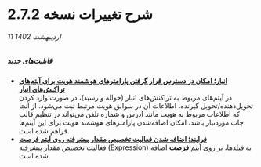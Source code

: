#  شرح تغییرات نسخه 2.7.2
###### 11 اردیبهشت 1402

##### قابلیت‌های جدید
- [**انبار؛ امکان در دسترس قرار گرفتن پارامترهای هوشمند هویت برای آیتم‌های تراکنش‌های انبار**](https://github.com/1stco/PayamGostarDocs/blob/master/Help/Buy-warehouse-sales/Store/sabthavale-resid/IssueReceiptRemittance_2.7.2.md#sign)<br>
   در آیتم‌های مربوط به تراکنش‌های انبار (حواله و رسید)، در صورت وارد کردن تحویل‌دهنده/تحویل گیرنده، اطلاعات آن در سوابق هویت مرتبط ثبت می‌شود. از آنجا که اطلاعات مربوط به هویت مانند آدرس و شماره تلفن می‌تواند در تنظیم قالب چاپ موردنیاز باشد، امکان اضافه‌شدن پارامترهای هوشمند هویت برای این آیتم‌ها فراهم شده است.
- [**فرایند؛ اضافه شدن فعالیت تخصیص مقدار پیشرفته روی آیتم فرصت**](https://github.com/1stco/PayamGostarDocs/blob/master/Help/Settings/Personalization-crm/Overview/Process-design/Create-a-work-cycle/Activity/Allocate-the-amount/ValueAssignmentActivity_2.7.2.md#opp)<br>
فعالیت تخصیص مقدار پیشرفته (Expression) به فیلدها، بر روی آیتم **فرصت** اضافه شده است.
